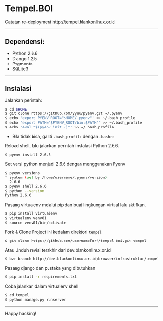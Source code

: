 # Tempel.BOI

Catatan re-deployment http://tempel.blankonlinux.or.id

---------------------------------------------------------------------

## Dependensi:
* Python 2.6.6
* Django 1.2.5
* Pygments
* SQLite3

---------------------------------------------------------------------

## Instalasi

Jalankan perintah:

```sh
$ cd $HOME
$ git clone https://github.com/yyuu/pyenv.git ~/.pyenv
$ echo 'export PYENV_ROOT="$HOME/.pyenv"' >> ~/.bash_profile
$ echo 'export PATH="$PYENV_ROOT/bin:$PATH"' >> ~/.bash_profile
$ echo 'eval "$(pyenv init -)"' >> ~/.bash_profile
```

* Bila tidak bisa, ganti `.bash_profile` dengan `.bashrc`

Reload shell, lalu jalankan perintah instalasi Python 2.6.6.

```sh
$ pyenv install 2.6.6
```

Set versi python menjadi 2.6.6 dengan menggunakan Pyenv

```sh
$ pyenv versions
* system (set by /home/username/.pyenv/version)
  2.6.6
$ pyenv shell 2.6.6
$ python --version
Python 2.6.6
```

Pasang virtualenv melalui pip dan buat lingkungan virtual lalu aktifkan.

```sh
$ pip install virtualenv
$ virtualenv venv01
$ source venv01/bin/activate
```

Fork & Clone Project ini kedalam direktori `tempel`

```sh
$ git clone https://github.com/usernameFork/tempel-boi.git tempel
```

Atau Unduh revisi terakhir dari dev.blankonlinux.or.id

```sh
$ bzr branch http://dev.blankonlinux.or.id/browser/infrastruktur/tempel
```

Pasang django dan pustaka yang dibutuhkan

```sh
$ pip install -r requirements.txt
```

Coba jalankan dalam virtualenv shell

```sh
$ cd tempel
$ python manage.py runserver
```

---------------------------------------------------------------------

Happy hacking!
